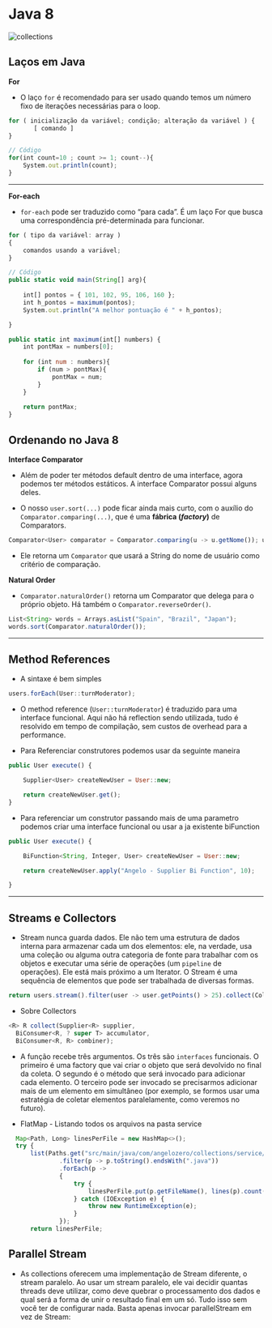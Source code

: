 # Java 8

![collections](https://i.postimg.cc/tRdKP7xb/collections-java.png)

## Laços em Java

**For**

- O laço ```for``` é recomendado para ser usado quando temos um número fixo de iterações necessárias para o loop.

```javascript
for ( inicialização da variável; condição; alteração da variável ) {  
       [ comando ]
}

// Código
for(int count=10 ; count >= 1; count--){
    System.out.println(count);
}
```

---
**For-each**

- ```for-each``` pode ser traduzido como “para cada”. É um laço For que busca uma correspondência pré-determinada para
  funcionar.

```javascript
for ( tipo da variável: array ) 
{ 
    comandos usando a variável;
}

// Código
public static void main(String[] arg){
    
    int[] pontos = { 101, 102, 95, 106, 160 };
    int h_pontos = maximum(pontos);
    System.out.println("A melhor pontuação é " + h_pontos);

}

public static int maximum(int[] numbers) {
    int pontMax = numbers[0];
    
    for (int num : numbers){
        if (num > pontMax){
            pontMax = num;
        }
    }
    
    return pontMax;
}
```

## Ordenando no Java 8

**Interface Comparator**

- Além de poder ter métodos default dentro de uma interface, agora podemos ter métodos estáticos. A interface Comparator
  possui alguns deles.

- O nosso ```user.sort(...)``` pode ficar ainda mais curto, com o auxílio do ```Comparator.comparing(...)```, que é
  uma **fábrica (*factory*)** de Comparators.

```javascript
Comparator<User> comparator = Comparator.comparing(u -> u.getNome()); usuarios.sort(comparator);
```

- Ele retorna um ```Comparator``` que usará a String do nome de usuário como critério de comparação.

**Natural Order**

- ```Comparator.naturalOrder()``` retorna um Comparator que delega para o próprio objeto. Há também
  o ```Comparator.reverseOrder()```.

```javascript
List<String> words = Arrays.asList("Spain", "Brazil", "Japan");
words.sort(Comparator.naturalOrder());
```

---

## Method References

- A sintaxe é bem simples

```javascript
users.forEach(User::turnModerator);
```

- O method reference (```User::turnModerator```) é traduzido para uma interface funcional. Aqui não há reflection sendo utilizada, tudo é resolvido em tempo de compilação, sem custos de overhead para a
  performance.

- Para Referenciar construtores podemos usar da seguinte maneira

```javascript
public User execute() {

    Supplier<User> createNewUser = User::new;

    return createNewUser.get();
}
```

- Para referenciar um construtor passando mais de uma parametro podemos criar uma interface funcional ou usar a ja existente biFunction

```javascript
public User execute() {

    BiFunction<String, Integer, User> createNewUser = User::new;

    return createNewUser.apply("Angelo - Supplier Bi Function", 10);

}
```
---

## Streams e Collectors

- Stream nunca guarda dados. Ele não tem uma estrutura de dados interna para armazenar cada um dos elementos: ele, na verdade, usa uma coleção ou alguma outra categoria de fonte para trabalhar com os objetos e executar uma série de operações (um `pipeline` de operações). Ele está mais próximo a um Iterator. O Stream é uma sequência de elementos que pode ser trabalhada de diversas formas.

```javascript
return users.stream().filter(user -> user.getPoints() > 25).collect(Collectors.toList()); 
```

- Sobre Collectors

```javascript
<R> R collect(Supplier<R> supplier,
  BiConsumer<R, ? super T> accumulator,
  BiConsumer<R, R> combiner);
```
- A função recebe três argumentos. Os três são `interfaces` funcionais. O primeiro é uma factory que vai criar o objeto que será devolvido no final da coleta. O segundo é o método que será invocado para adicionar cada elemento. O terceiro pode ser invocado se precisarmos adicionar mais de um elemento em simultâneo (por exemplo, se formos usar uma estratégia de coletar elementos paralelamente, como veremos no futuro).

- FlatMap - Listando todos os arquivos na pasta service
```javascript
  Map<Path, Long> linesPerFile = new HashMap<>();
  try {
      list(Paths.get("src/main/java/com/angelozero/collections/service/"))
              .filter(p -> p.toString().endsWith(".java"))
              .forEach(p ->
              {
                  try {
                      linesPerFile.put(p.getFileName(), lines(p).count());
                  } catch (IOException e) {
                      throw new RuntimeException(e);
                  }
              });
      return linesPerFile;
```

## Parallel Stream

- As collections oferecem uma implementação de Stream diferente, o stream paralelo. Ao usar um stream paralelo, ele vai decidir quantas threads deve utilizar, como
deve quebrar o processamento dos dados e qual será a forma de unir o resultado final em um só. Tudo isso sem você ter de configurar nada. Basta apenas invocar
parallelStream em vez de Stream:

```javascript
```